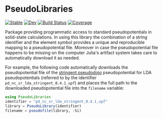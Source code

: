 # PseudoLibraries

[![Stable](https://img.shields.io/badge/docs-stable-blue.svg)](https://juliamolsim.github.io/PseudoLibraries.jl/stable/)
[![Dev](https://img.shields.io/badge/docs-dev-blue.svg)](https://juliamolsim.github.io/PseudoLibraries.jl/dev/)
[![Build Status](https://github.com/JuliaMolSim/PseudoLibraries.jl/actions/workflows/CI.yml/badge.svg?branch=master)](https://github.com/JuliaMolSim/PseudoLibraries.jl/actions/workflows/CI.yml?query=branch%3Amaster)
[![Coverage](https://codecov.io/gh/JuliaMolSim/PseudoLibraries.jl/branch/master/graph/badge.svg)](https://codecov.io/gh/JuliaMolSim/PseudoLibraries.jl)

Package providing programmatic access
to standard pseudopotentials in solid-state calculations.
In using this library the combination of a string identifier and the element
symbol provides a unique and reproducible mapping to a pseudopotential file.
Moreover in case the pseudopotential file
happens to be missing on the computer Julia's artifact system takes
care to automatically download it as needed.

For example, the following code automatically downloads the pseudopotential
file of the [stringent pseudodojo](http://www.pseudo-dojo.org/) pseudopotential
for LDA pseudopotentials (referred to by the identifier `pd_nc_sr_lda_stringent_0.4.1_upf`)
and places the full path to the downloaded pseudopotential file into the `filename` variable:

```julia
using PseudoLibraries
identifier = "pd_nc_sr_lda_stringent_0.4.1_upf"
library = PseudoLibrary(identifier)
filename = pseudofile(library, :Si)
```
